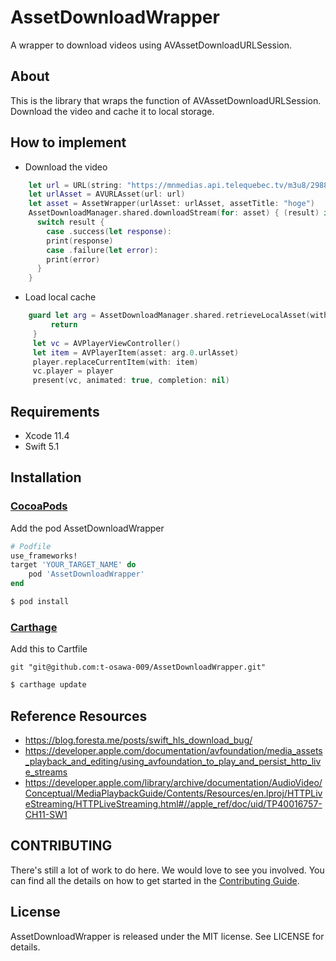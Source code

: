 # AssetDownloadWrapper
A wrapper to download videos using AVAssetDownloadURLSession.

## About
This is the library that wraps the function of AVAssetDownloadURLSession.
Download the video and cache it to local storage.
## How to implement

- Download the video
```swift
    let url = URL(string: "https://mnmedias.api.telequebec.tv/m3u8/29880.m3u8")!
    let urlAsset = AVURLAsset(url: url)
    let asset = AssetWrapper(urlAsset: urlAsset, assetTitle: "hoge")
    AssetDownloadManager.shared.downloadStream(for: asset) { (result) in
      switch result {
        case .success(let response):
        print(response)
        case .failure(let error):
        print(error)
      }
    }
```

- Load local cache
```swift
    guard let arg = AssetDownloadManager.shared.retrieveLocalAsset(with: "hoge") else {
         return
     }
     let vc = AVPlayerViewController()
     let item = AVPlayerItem(asset: arg.0.urlAsset)
     player.replaceCurrentItem(with: item)
     vc.player = player
     present(vc, animated: true, completion: nil)
```

## Requirements
- Xcode 11.4
- Swift 5.1

## Installation
### [CocoaPods](https://guides.cocoapods.org/using/using-cocoapods.html)
Add the pod AssetDownloadWrapper
```ruby
# Podfile
use_frameworks!
target 'YOUR_TARGET_NAME' do
    pod 'AssetDownloadWrapper'
end
```

```sh
$ pod install
```

### [Carthage](https://github.com/Carthage/Carthage)
Add this to Cartfile
```
git "git@github.com:t-osawa-009/AssetDownloadWrapper.git"
```

```sh
$ carthage update
```

## Reference Resources
- https://blog.foresta.me/posts/swift_hls_download_bug/
- https://developer.apple.com/documentation/avfoundation/media_assets_playback_and_editing/using_avfoundation_to_play_and_persist_http_live_streams
- https://developer.apple.com/library/archive/documentation/AudioVideo/Conceptual/MediaPlaybackGuide/Contents/Resources/en.lproj/HTTPLiveStreaming/HTTPLiveStreaming.html#//apple_ref/doc/uid/TP40016757-CH11-SW1

## CONTRIBUTING
There's still a lot of work to do here. We would love to see you involved. You can find all the details on how to get started in the [Contributing Guide](https://github.com/t-osawa-009/AssetDownloadWrapper/blob/master/CONTRIBUTING.md).

## License
AssetDownloadWrapper is released under the MIT license. See LICENSE for details.
